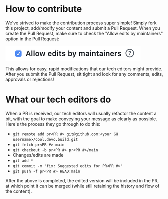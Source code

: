 # How to contribute
We've strived to make the contribution process super simple!  Simply fork this project, add/modify your content and submit a Pull Request.  When you create the Pull Request, make sure to check the "Allow edits by maintainers" option in the Pull Request:

<img src="/assets/images/allow_edits.png" alt="Allow edits by maintainers screenshot" />

This allows for easy, rapid modifications that our tech editors might provide.  After you submit the Pull Request, sit tight and look for any comments, edits, approvals or rejections!

# What our tech editors do
When a PR is received, our tech editors will usually refactor the content a bit, with the goal to make conveying your message as clearly as possible.  Here's the process they go through to do this:

* `git remote add pr<PR #> git@github.com:<your GH username>/cool.devo.build.git`
* `git fetch pr<PR #> main`
* `git checkout -b pr<PR #> pr<PR #>/main`
* Changes/edits are made
* `git add *`
* `git commit -m "fix: Suggested edits for PR<PR #>"`
* `git push -f pr<PR #> HEAD:main`

After the above is completed, the edited version will be included in the PR, at which point it can be merged (while still retaining the history and flow of the content).